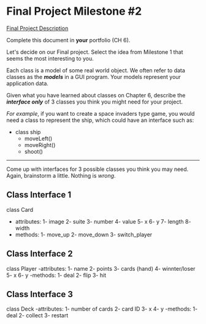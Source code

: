  # Final Project Milestone #2

[Final Project Description](https://docs.google.com/document/d/1j3zgypVjPjzXl4pL1_Wpjvp3GLCW9zcFydkwUjNfNUA/edit?usp=sharing)

Complete this document in **your** portfolio (CH 6). 

Let's decide on our Final project. Select the idea from Milestone 1 that seems the most interesting to you.

Each class is a model of some real world object. We often refer to data classes as the ***models*** in a GUI program. Your models represent your application data.

Given what you have learned about classes on Chapter 6, describe the ***interface only*** of 3 classes you think you might need for your project.

*For example*, if you want to create a space invaders type game, you would need a class to represent the ship, which could have an interface such as: 

* class ship
    * moveLeft()
    * moveRight()
    * shoot()

***

Come up with interfaces for 3 possible classes you think you may need. Again, brainstorm a little. Nothing is *wrong*.

## Class Interface 1

class Card
- attributes:
  1- image
  2- suite
  3- number
  4- value
  5- x
  6- y
  7- length
  8- width
- methods:
  1- move_up
  2- move_down
  3- switch_player 


## Class Interface 2

class Player
-attributes:
  1- name
  2- points
  3- cards (hand)
  4- winnter/loser
  5- x
  6- y
-methods:
  1- deal
  2- flip
  3- hit

## Class Interface 3

class Deck
-attributes:
  1- number of cards
  2- card ID
  3- x
  4- y
-methods:
  1- deal
  2- collect
  3- restart